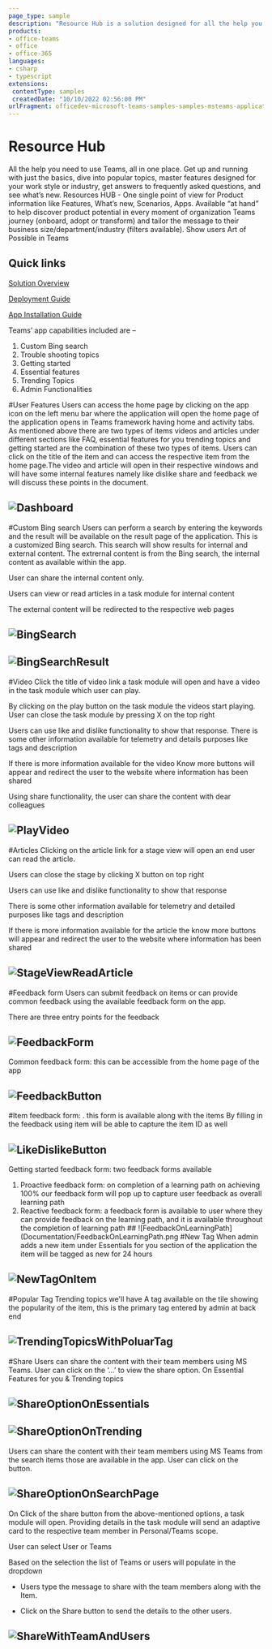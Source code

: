 ```yaml
---
page_type: sample
description: "Resource Hub is a solution designed for all the help you need to use Teams, all in one place. Get up and running with just the basics, dive into popular topics, master features designed for your work style or industry, get answers to frequently asked questions, and see what’s new."
products:
- office-teams
- office
- office-365
languages:
- csharp
- typescript
extensions:
 contentType: samples
 createdDate: "10/10/2022 02:56:00 PM"
urlFragment: officedev-microsoft-teams-samples-samples-msteams-application-resourcehub
---
```



# Resource Hub 
All the help you need to use Teams, all in one place. Get up and running with just the basics, dive into popular topics, master features designed for your work style or industry, get answers to frequently asked questions, and see what’s new.
Resources HUB - One single point of view for Product information like Features, What’s new, Scenarios, Apps. Available “at hand” to help discover product potential in every moment of organization Teams journey (onboard, adopt or transform) and tailor the message to their business size/department/industry (filters available). 
Show users Art of Possible in Teams

## Quick links
[Solution Overview](/samples/msteams-application-resourcehub/Documentation/SolutionOverview.md)

[Deployment Guide](/samples/msteams-application-resourcehub/Documentation/DeploymentGuide.md)

[App Installation Guide](/samples/msteams-application-resourcehub/Documentation/InstallationGuide.md)

Teams’ app capabilities included are – 
1.	Custom Bing search
2.	Trouble shooting topics
3.	Getting started
4.	Essential features
5.	Trending Topics
6.	Admin Functionalities

#User Features
Users can access the home page by clicking on the app icon on the left menu bar where the application will open the home page of the application opens in Teams framework having home and activity tabs. 
As mentioned above there are two types of items videos and articles under different sections like FAQ, essential features for you trending topics and getting started are the combination of these two types of items. 
Users can click on the title of the item and can access the respective item from the home page.The video and article will open in their respective windows and will have some internal features namely like dislike share and feedback we will discuss these points in the document.

 
## ![Dashboard](Documentation/Dashboard.png)

#Custom Bing search
Users can perform a search by entering the keywords and the result will be available on the result page of the application. This is a customized Bing search. This search will show results for internal and external content. The extrernal content is from the Bing search, the internal content as available within the app.

User can share the internal content only.

Users can view or read articles in a task module for internal content

The external content will be redirected to the respective web pages
 
## ![BingSearch](Documentation/BingSearch.png)
## ![BingSearchResult](Documentation/BingSearchResult.png)

#Video
Click the title of video link a task module will open and have a video in the task module which user can play.

By clicking on the play button on the task module the videos start playing. User can close the task module by pressing X on the top right

Users can use like and dislike functionality to show that response. There is some other information available for telemetry and details purposes like tags and description

If there is more information available for the video Know more buttons will appear and redirect the user to the website where information has been shared

Using share functionality, the user can share the content with dear colleagues

 
## ![PlayVideo](Documentation/PlayVideo.png)
#Articles
Clicking on the article link for a stage view will open an end user can read the article.

Users can close the stage by clicking X button on top right

Users can use like and dislike functionality to show that response

There is some other information available for telemetry and detailed purposes like tags and description

If there is more information available for the article the know more buttons will appear and redirect the user to the website where information has been shared


 
## ![StageViewReadArticle](Documentation/StageViewReadArticle.png)
#Feedback form
Users can submit feedback on items or can provide common feedback using the available feedback form on the app.

There are three entry points for the feedback


 

## ![FeedbackForm](Documentation/FeedbackForm.png)

Common feedback form: this can be accessible from the home page of the app    
## ![FeedbackButton](Documentation/FeedbackButton.png)
#Item feedback form: 
. this form is available along with the items
By filling in the feedback using item will be able to capture the item ID as well 
## ![LikeDislikeButton](Documentation/LikeDislikeButton.png)

Getting started feedback form: two feedback forms available
1. Proactive feedback form: on completion of a learning path on achieving 100% our feedback form will pop up to capture user feedback as overall learning path
2. Reactive feedback form: a feedback form is available to user where they can provide feedback on the learning path, and it is available throughout the completion of learning path   ## ![FeedbackOnLearningPath](Documentation/FeedbackOnLearningPath.png
#New Tag
When admin adds a new item under Essentials for you section of the application the item will be tagged as new for 24 hours
 
## ![NewTagOnItem](Documentation/NewTagOnItem.png)
#Popular Tag
Trending topics we'll have A tag available on the tile showing the popularity of the item, this is the primary tag entered by admin at back end
 
## ![TrendingTopicsWithPoluarTag](Documentation/TrendingTopicsWithPoluarTag.png)
#Share
Users can share the content with their team members using MS Teams. User can click on the ‘…’ to view the share option. On Essential Features for you & Trending topics
## ![ShareOptionOnEssentials](Documentation/ShareOptionOnEssentials.png)                
## ![ShareOptionOnTrending](Documentation/ShareOptionOnTrending.png)
Users can share the content with their team members using MS Teams from the search items those are available in the app. User can click on the  button.
 
## ![ShareOptionOnSearchPage](Documentation/ShareOptionOnSearchPage.png)
On Click of the share button from the above-mentioned options, a task module will open. Providing details in the task module will send an adaptive card to the respective team member in Personal/Teams scope.

User can select User or Teams

Based on the selection the list of Teams or users will populate in the dropdown

- Users type the message to share with the team members along with the Item.

- Click on the Share button to send the details to the other users.

 ## ![ShareWithTeamAndUsers](Documentation/ShareWithTeamAndUsers.png)

